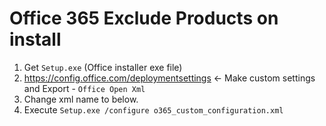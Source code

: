 # Office 365 Exclude Products on install
1. Get `Setup.exe` (Office installer exe file)
2. https://config.office.com/deploymentsettings <- Make custom settings and Export - `Office Open Xml`
3. Change xml name to below.
4. Execute `Setup.exe /configure o365_custom_configuration.xml`